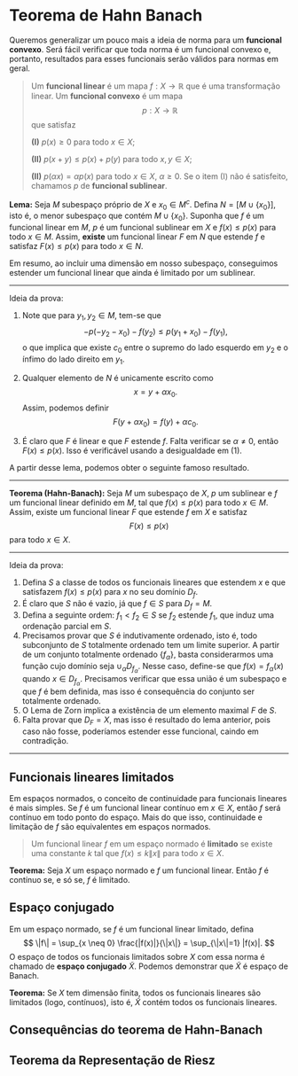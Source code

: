 # Teorema de Hahn Banach

Queremos generalizar um pouco mais a ideia de norma para um **funcional convexo**.
Será fácil verificar que toda norma é um funcional convexo e, portanto, resultados para esses funcionais serão válidos para normas em geral.

> Um **funcional linear** é um mapa $f : X \to \mathbb{R}$ que é uma transformação linear.
> Um **funcional convexo** é um mapa 
> $$
> p : X \to \mathbb{R}
> $$
> que satisfaz 
> 
> **(I)** $p(x) \ge 0$ para todo $x \in X$; 
> 
> **(II)** $p(x+y) \le p(x) + p(y)$ para todo $x,y\in X$;
>
> **(II)** $p(\alpha x) = \alpha p(x)$ para todo $x \in X$, $\alpha \ge 0$.
> Se o item (I) não é satisfeito, chamamos $p$ de **funcional sublinear**.

**Lema:** Seja $M$ subespaço próprio de $X$ e $x_0 \in M^c$. 
Defina $N = [M \cup \{x_0\}]$, isto é, o menor subespaço que contém $M \cup \{x_0\}$.
Suponha que $f$ é um funcional linear em $M$, $p$ é um funcional sublinear em $X$ e $f(x) \le p(x)$ para todo $x \in M$.
Assim, **existe** um funcional linear $F$ em $N$ que estende $f$ e satisfaz $F(x) \le p(x)$ para todo $x \in N$.

Em resumo, ao incluir uma dimensão em nosso subespaço, conseguimos estender um funcional linear que ainda é limitado por um sublinear.

---
Ideia da prova:

1. Note que para $y_1, y_2 \in M$, tem-se que
$$
-p(-y_2 -x_0) - f(y_2) \le p(y_1+x_0) - f(y_1),
$$
o que implica que existe $c_0$ entre o supremo do lado esquerdo em $y_2$ e o ínfimo do lado direito em $y_1$.

2. Qualquer elemento de $N$ é unicamente escrito como 
$$
x = y + \alpha x_0.
$$
Assim, podemos definir 
$$
F(y +  \alpha x_0) = f(y) + \alpha c_0. 
$$

3. É claro que $F$ é linear e que $F$ estende $f$.
Falta verificar se $\alpha \neq 0$, então $F(x) \le p(x)$. 
Isso é verificável usando a desigualdade em (1).

A partir desse lema, podemos obter o seguinte famoso resultado.

---

**Teorema (Hahn-Banach):** Seja $M$ um subespaço de $X$, $p$ um sublinear e $f$ um funcional linear definido em $M$, tal que $f(x) \le p(x)$ para todo $x \in M$.
Assim, existe um funcional linear $F$ que estende $f$ em $X$ e satisfaz 
$$F(x) \le p(x)$$ 
para todo $x \in X$.

---
Ideia da prova:

1. Defina $S$ a classe de todos os funcionais lineares que estendem $x$ e que satisfazem $f(x) \le p(x)$ para $x$ no seu domínio $D_f$.
2. É claro que $S$ não é vazio, já que $f \in S$ para $D_f = M$.
3. Defina a seguinte ordem: $f_1 < f_2 \in S$ se $f_2$ estende $f_1$, que induz uma ordenação parcial em $S$. 
4. Precisamos provar que $S$ é indutivamente ordenado, isto é, todo subconjunto de $S$ totalmente ordenado tem um limite superior. 
A partir de um conjunto totalmente ordenado $\{f_{\alpha}\}$, basta considerarmos uma função cujo domínio seja $\cup_{\alpha} D_{f_{\alpha}}$.
Nesse caso, define-se que $f(x) = f_{\alpha}(x)$ quando $x \in D_{f_{\alpha}}$. Precisamos verificar que essa união é um subespaço e que $f$ é bem definida, mas isso é consequência do conjunto ser totalmente ordenado.
5. O Lema de Zorn implica a existência de um elemento maximal $F$ de $S$. 
6. Falta provar que $D_F = X$, mas isso é resultado do lema anterior, pois caso não fosse, poderíamos estender esse funcional, caindo em contradição.

---

## Funcionais lineares limitados

Em espaços normados, o conceito de continuidade para funcionais lineares é mais simples.
Se $f$ é um funcional linear contínuo em $x \in X$, então $f$ será contínuo em todo ponto do espaço.
Mais do que isso, continuidade e limitação de $f$ são equivalentes em espaços normados.

> Um funcional linear $f$ em um espaço normado é **limitado** se existe uma constante $k$ tal que $f(x) \le k\|x\|$ para todo $x \in X$.

**Teorema:** Seja $X$ um espaço normado e $f$ um funcional linear. Então $f$ é contínuo se, e só se, $f$ é limitado.

## Espaço conjugado

Em um espaço normado, se $f$ é um funcional linear limitado, defina 
$$
\|f\| = \sup_{x \neq 0} \frac{|f(x)|}{\|x\|} = \sup_{\|x\|=1} |f(x)|.
$$
O espaço de todos os funcionais limitados sobre $X$ com essa norma é chamado de **espaço conjugado** $\tilde{X}$.
Podemos demonstrar que $\tilde{X}$ é espaço de Banach.

**Teorema:** Se $X$ tem dimensão finita, todos os funcionais lineares são limitados (logo, contínuos), isto é, $\tilde{X}$ contém todos os funcionais lineares.

## Consequências do teorema de Hahn-Banach

## Teorema da Representação de Riesz
